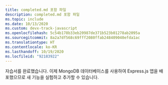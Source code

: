 ```yaml
---
title: completed.md 포함 파일
description: completed.md 포함 파일
ms.topic: include
ms.date: 10/13/2020
ms.custom: devx-track-javascript
ms.openlocfilehash: 5c54b178b33eb20987de371b523b01278ab2095a
ms.sourcegitcommit: 8a2a7df568c69fff2080ffab248409040efda1ac
ms.translationtype: HT
ms.contentlocale: ko-KR
ms.lasthandoff: 10/19/2020
ms.locfileid: "92183922"
---
```

자습서를 완료했습니다. 이제 MongoDB 데이터베이스를 사용하여 Express.js 앱을 배포했으므로 새 기능을 실험하고 추가할 수 있습니다. 